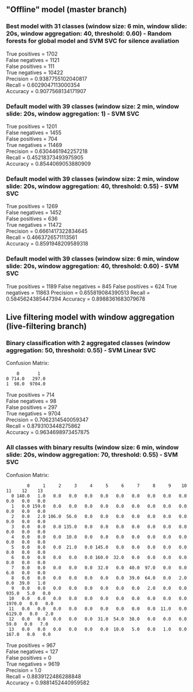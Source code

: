 ## "Offline" model (master branch)

### Best model with 31 classes (window size: 6 min, window slide: 20s, window aggregation: 40, threshold: 0.60) - Random forests for global model and SVM SVC for silence avaliation

True positives =  1702  
False negatives =  1121  
False positives =  111  
True negatives =  10422  
Precision =  0.9387755102040817  
Recall =  0.6029047113000354  
Accuracy =  0.9077568134171907  

### Default model with 39 classes (window size: 2 min, window slide: 20s, window aggregation: 1) - SVM SVC

True positives =  1201  
False negatives =  1455  
False positives =  704  
True negatives =  11469  
Precision =  0.6304461942257218  
Recall =  0.45218373493975905  
Accuracy =  0.8544069053880909  

### Default model with 39 classes (window size: 2 min, window slide: 20s, window aggregation: 40, threshold: 0.55) - SVM SVC

True positives =  1269  
False negatives =  1452  
False positives =  636  
True negatives =  11472  
Precision =  0.6661417322834645  
Recall =  0.4663726571113561  
Accuracy =  0.8591948209589318  

### Default model with 39 classes (window size: 6 min, window slide: 20s, window aggregation: 40, threshold: 0.60) - SVM SVC

True positives =  1189
False negatives =  845
False positives =  624
True negatives =  11863
Precision =  0.655819084390513
Recall =  0.5845624385447394
Accuracy =  0.8988361683079678

## Live filtering model with window aggregation (live-filtering branch) 

### Binary classification with 2 aggregated classes (window aggregation: 50, threshold: 0.55) - SVM Linear SVC

Confusion Matrix:

```
    0       1
0 714.0   297.0 
1  98.0  9704.0
```

True positives =  714  
False negatives =  98  
False positives =  297  
True negatives =  9704  
Precision =  0.7062314540059347  
Recall =  0.8793103448275862  
Accuracy =  0.9634698973457875  

### All classes with binary results (window size: 6 min, window slide: 20s, window aggregation: 70, threshold: 0.55) - SVM SVC

Confusion Matrix:

```
        0     1     2     3     4     5     6     7     8     9    10    11    12    13 
  0 140.0   1.0   0.0   0.0   0.0   0.0   0.0   0.0   0.0   0.0   0.0   0.0   0.0   0.0 
  1   0.0 159.0   0.0   0.0   0.0   0.0   0.0   0.0   0.0   0.0   0.0   0.0   0.0   0.0 
  2   0.0   2.0 106.0  56.0   0.0   0.0   0.0   0.0   0.0   0.0   0.0   0.0   0.0   0.0 
  3   0.0   0.0   0.0 135.0   0.0   0.0   0.0   0.0   0.0   0.0   0.0   0.0   0.0   0.0 
  4   0.0   0.0   0.0  10.0   0.0   0.0   0.0   0.0   0.0   0.0   0.0   0.0   0.0   0.0 
  5   0.0   0.0   0.0  21.0   0.0 145.0   0.0   0.0   0.0   0.0   0.0   0.0   0.0   0.0 
  6   0.0   0.0   0.0   0.0   0.0 160.0  32.0   0.0   0.0   0.0   0.0   0.0   0.0   0.0 
  7   0.0   0.0   0.0   0.0   0.0  32.0   0.0  40.0  97.0   0.0   0.0   6.0   0.0   0.0 
  8   0.0   0.0   0.0   0.0   0.0   0.0   0.0  39.0  64.0   0.0   2.0   0.0  39.0   1.0 
  9   0.0   0.0   0.0   0.0   0.0   0.0   0.0   0.0   2.0   0.0   0.0 935.0   5.0   0.0 
 10   0.0   0.0   0.0   0.0   0.0   0.0   0.0   0.0   0.0   0.0   0.0 1970.0   0.0   0.0 
 11   0.0   0.0   0.0   0.0   0.0   0.0   0.0   0.0   0.0  11.0   0.0 6129.0   0.0   2.0 
 12   0.0   0.0   0.0   0.0   0.0  31.0  54.0  38.0   0.0   0.0   0.0  59.0   0.0   7.0 
 13   0.0   0.0   0.0   0.0   0.0   0.0  10.0   5.0   0.0   1.0   0.0 167.0   0.0   0.0 
```

True positives =  967  
False negatives =  127  
False positives =  0  
True negatives =  9619  
Precision =  1.0  
Recall =  0.8839122486288848  
Accuracy =  0.9881452440959582  
